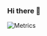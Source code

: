 ### Hi there 👋


<!---![Metrics](https://metrics.lecoq.io/Kostia2004?template=classic&isocalendar=1&lines=1&projects=1&code=1&languages=1&followup=1&isocalendar.duration=half-year&languages.limit=8&languages.threshold=0%25&languages.colors=github&languages.sections=most-used&languages.indepth=false&languages.analysis.timeout=15&languages.categories=markup%2C%20programming&languages.recent.categories=markup%2C%20programming&languages.recent.load=300&languages.recent.days=14&followup.sections=repositories&followup.indepth=false&projects.limit=4&projects.descriptions=false&code.lines=12&code.load=100&code.days=3&code.visibility=public&config.timezone=UTC)--->
![Metrics](https://metrics.lecoq.io/Kostia2004?template=terminal&base.metadata=0&isocalendar=1&languages=1&achievements=1&lines=1&isocalendar.duration=half-year&languages.ignored=TeX&languages.limit=8&languages.threshold=0%25&languages.colors=github&languages.sections=most-used&languages.indepth=false&languages.analysis.timeout=15&languages.categories=markup%2C%20programming&languages.recent.categories=markup%2C%20programming&languages.recent.load=300&languages.recent.days=14&achievements.threshold=C&achievements.secrets=true&achievements.display=compact&achievements.limit=0&config.timezone=UTC)

<!--
**Kostia2004/Kostia2004** is a ✨ _special_ ✨ repository because its `README.md` (this file) appears on your GitHub profile.

Here are some ideas to get you started:

- 🔭 I’m currently working on ...
- 🌱 I’m currently learning ...
- 👯 I’m looking to collaborate on ...
- 🤔 I’m looking for help with ...
- 💬 Ask me about ...
- 📫 How to reach me: ...
- 😄 Pronouns: ...
- ⚡ Fun fact: ...
-->
